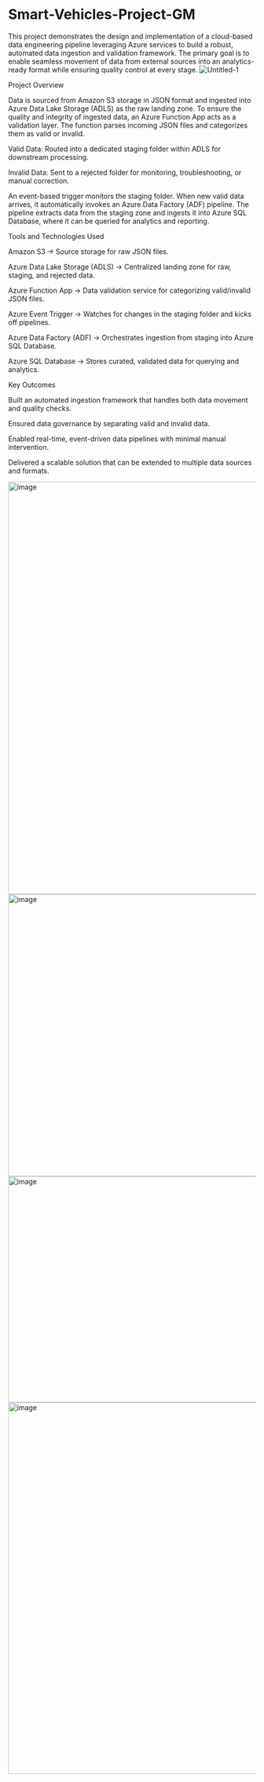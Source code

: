 # Smart-Vehicles-Project-GM
This project demonstrates the design and implementation of a cloud-based data engineering pipeline leveraging Azure services to build a robust, automated data ingestion and validation framework. The primary goal is to enable seamless movement of data from external sources into an analytics-ready format while ensuring quality control at every stage.
![Untitled-1](https://github.com/user-attachments/assets/4b2988d0-3e6d-4b83-bdcd-052ab54d380d)

Project Overview

Data is sourced from Amazon S3 storage in JSON format and ingested into Azure Data Lake Storage (ADLS) as the raw landing zone. To ensure the quality and integrity of ingested data, an Azure Function App acts as a validation layer. The function parses incoming JSON files and categorizes them as valid or invalid.

Valid Data: Routed into a dedicated staging folder within ADLS for downstream processing.

Invalid Data: Sent to a rejected folder for monitoring, troubleshooting, or manual correction.

An event-based trigger monitors the staging folder. When new valid data arrives, it automatically invokes an Azure Data Factory (ADF) pipeline. The pipeline extracts data from the staging zone and ingests it into Azure SQL Database, where it can be queried for analytics and reporting.

Tools and Technologies Used

Amazon S3 → Source storage for raw JSON files.

Azure Data Lake Storage (ADLS) → Centralized landing zone for raw, staging, and rejected data.

Azure Function App → Data validation service for categorizing valid/invalid JSON files.

Azure Event Trigger → Watches for changes in the staging folder and kicks off pipelines.

Azure Data Factory (ADF) → Orchestrates ingestion from staging into Azure SQL Database.

Azure SQL Database → Stores curated, validated data for querying and analytics.

Key Outcomes

Built an automated ingestion framework that handles both data movement and quality checks.

Ensured data governance by separating valid and invalid data.

Enabled real-time, event-driven data pipelines with minimal manual intervention.

Delivered a scalable solution that can be extended to multiple data sources and formats.

<img width="1919" height="839" alt="image" src="https://github.com/user-attachments/assets/d85f44ff-d448-4dd5-b486-561bea2d078b" />

<img width="1920" height="574" alt="image" src="https://github.com/user-attachments/assets/62ec2c15-b37b-4899-9e0e-9a48a802848b" />

<img width="1443" height="460" alt="image" src="https://github.com/user-attachments/assets/af220a80-3e2f-44b4-9019-9b4a22879c97" />

<img width="1643" height="756" alt="image" src="https://github.com/user-attachments/assets/5bd2360e-61ec-496b-ab19-62b9ac5fa858" />




